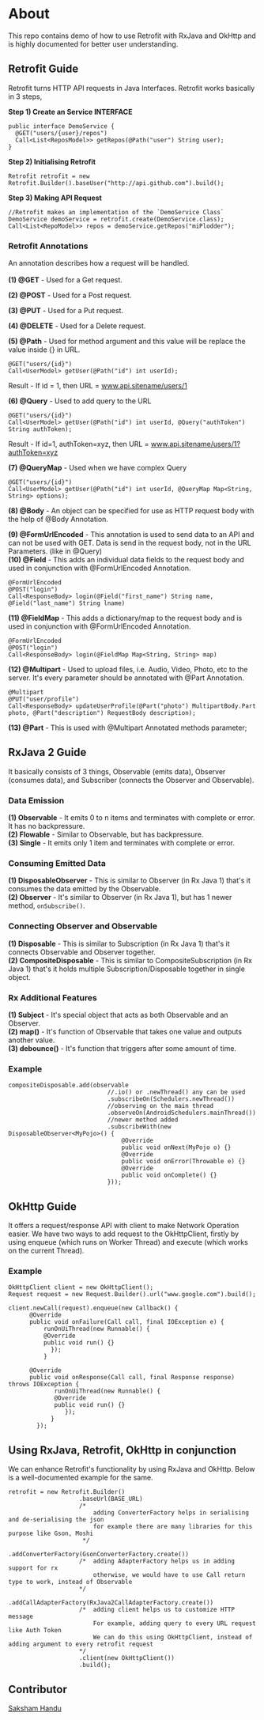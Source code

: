 # About 
This repo contains demo of how to use Retrofit with RxJava and OkHttp and is highly documented for better user understanding.

## Retrofit Guide

Retrofit turns HTTP API requests in Java Interfaces. Retrofit works basically in 3 steps,

**Step 1) Create an Service INTERFACE**
```
public interface DemoService {
  @GET("users/{user}/repos")
  Call<List<ReposModel>> getRepos(@Path("user") String user);
}
```

**Step 2) Initialising Retrofit**
```
Retrofit retrofit = new Retrofit.Builder().baseUser("http://api.github.com").build();
```

**Step 3) Making API Request**
```
//Retrofit makes an implementation of the `DemoService Class`
DemoService demoService = retrofit.create(DemoService.class);
Call<List<RepoModel>> repos = demoService.getRepos("miPlodder");
```

### Retrofit Annotations

An annotation describes how a request will be handled. <br><br>
**(1) @GET** - Used for a Get request.

**(2) @POST** - Used for a Post request.

**(3) @PUT** - Used for a Put request.

**(4) @DELETE** - Used for a Delete request.

**(5) @Path** - Used for method argument and this value will be replace the value inside {} in URL.
```
@GET("users/{id}")
Call<UserModel> getUser(@Path("id") int userId);
```
Result - If id = 1, then URL = www.api.sitename/users/1

**(6) @Query** - Used to add query to the URL
```
@GET("users/{id}")
Call<UserModel> getUser(@Path("id") int userId, @Query("authToken") String authToken);
```
Result - If id=1, authToken=xyz, then URL = www.api.sitename/users/1?authToken=xyz

**(7) @QueryMap** - Used when we have complex Query
```
@GET("users/{id}")
Call<UserModel> getUser(@Path("id") int userId, @QueryMap Map<String, String> options);
```

**(8) @Body** - An object can be specified for use as HTTP request body with the help of @Body Annotation.<br>

**(9) @FormUrlEncoded** - This annotation is used to send data to an API and can not be used with GET. Data is send in the request body, not in the URL Parameters. (like in @Query)<br> 
**(10) @Field** - This adds an individual data fields to the request body and used in conjunction with @FormUrlEncoded Annotation. <br>
```
@FormUrlEncoded
@POST("login")
Call<ResponseBody> login(@Field("first_name") String name, @Field("last_name") String lname)
```
**(11) @FieldMap** - This adds a dictionary/map to the request body and is used in conjunction with @FormUrlEncoded Annotation. <br>
```
@FormUrlEncoded
@POST("login")
Call<ResponseBody> login(@FieldMap Map<String, String> map)
```
**(12) @Multipart** - Used to upload files, i.e. Audio, Video, Photo, etc to the server. It's every parameter should be annotated with @Part Annotation. 
```
@Multipart
@PUT("user/profile")
Call<ResponseBody> updateUserProfile(@Part("photo") MultipartBody.Part photo, @Part("description") RequestBody description);
```
**(13) @Part** - This is used with @Multipart Annotated methods parameter;

## RxJava 2 Guide

It basically consists of 3 things, Observable (emits data), Observer (consumes data), and Subscriber (connects the Observer and Observable). 

### Data Emission 

**(1) Observable** - It emits 0 to n items and terminates with complete or error. It has no backpressure. <br>
**(2) Flowable** - Similar to Observable, but has backpressure. <br>
**(3) Single** - It emits only 1 item and terminates with complete or error. <br>

### Consuming Emitted Data 

**(1) DisposableObserver** - This is similar to Observer (in Rx Java 1) that's it consumes the data emitted by the Observable. <br>
**(2) Observer** - It's similar to Observer (in Rx Java 1), but has 1 newer method, `onSubscribe()`.<br>

### Connecting Observer and Observable

**(1) Disposable** - This is similar to Subscription (in Rx Java 1) that's it connects Observable and Observer together. <br>
**(2) CompositeDisposable** - This is similar to CompositeSubscription (in Rx Java 1) that's it holds multiple Subscription/Disposable together in single object. <br>

### Rx Additional Features

**(1) Subject** - It's special object that acts as both Observable and an Observer.<br>
**(2) map()** - It's function of Observable that takes one value and outputs another value.<br>
**(3) debounce()** - It's function that triggers after some amount of time.<br>

### Example
```
compositeDisposable.add(observable
                            //.io() or .newThread() any can be used
                            .subscribeOn(Schedulers.newThread())
                            //observing on the main thread
                            .observeOn(AndroidSchedulers.mainThread())
                            //newer method added
                            .subscribeWith(new DisposableObserver<MyPojo>() {
                                @Override
                                public void onNext(MyPojo o) {}
                                @Override
                                public void onError(Throwable e) {}
                                @Override
                                public void onComplete() {}
                            }));
```

## OkHttp Guide

It offers a request/response API with client to make Network Operation easier. We have two ways to add request to the OkHttpClient, firstly by using enqueue (which runs on Worker Thread) and execute (which works on the current Thread).

### Example 
```
OkHttpClient client = new OkHttpClient();
Request request = new Request.Builder().url("www.google.com").build();

client.newCall(request).enqueue(new Callback() {
      @Override
      public void onFailure(Call call, final IOException e) {
          runOnUiThread(new Runnable() {
          @Override
          public void run() {}
            });
          }

      @Override
      public void onResponse(Call call, final Response response) throws IOException {
             runOnUiThread(new Runnable() {
             @Override
             public void run() {}
                });
            }
        });
```

## Using RxJava, Retrofit, OkHttp in conjunction

We can enhance Retrofit's functionality by using RxJava and OkHttp. Below is a well-documented example for the same.
```
retrofit = new Retrofit.Builder()
                    .baseUrl(BASE_URL)
                    /*
                        adding ConverterFactory helps in serialising and de-serialising the json
                        for example there are many libraries for this purpose like Gson, Moshi
                     */
                    .addConverterFactory(GsonConverterFactory.create())
                    /*  adding AdapterFactory helps us in adding support for rx
                        otherwise, we would have to use Call return type to work, instead of Observable
                    */
                    .addCallAdapterFactory(RxJava2CallAdapterFactory.create())
                    /*  adding client helps us to customize HTTP message
                        For example, adding query to every URL request like Auth Token
                        We can do this using OkHttpClient, instead of adding argument to every retrofit request
                    */
                    .client(new OkHttpClient())
                    .build();

```

## Contributor

[Saksham Handu](https://github.com/miPlodder)
